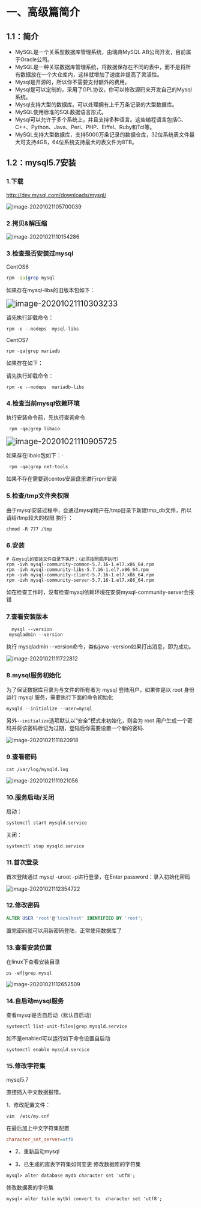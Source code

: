 # 一、高级篇简介



## 1.1：简介



 

+ MySQL是一个关系型数据库管理系统，由瑞典MySQL AB公司开发，目前属于Oracle公司。 
+ MySQL是一种关联数据库管理系统，将数据保存在不同的表中，而不是将所有数据放在一个大仓库内，这样就增加了速度并提高了灵活性。
+ Mysql是开源的，所以你不需要支付额外的费用。
+ Mysql是可以定制的，采用了GPL协议，你可以修改源码来开发自己的Mysql系统。 
+ Mysql支持大型的数据库。可以处理拥有上千万条记录的大型数据库。
+ MySQL使用标准的SQL数据语言形式。
+ Mysql可以允许于多个系统上，并且支持多种语言。这些编程语言包括C、C++、Python、Java、Perl、PHP、Eiffel、Ruby和Tcl等。
+ MySQL支持大型数据库，支持5000万条记录的数据仓库，32位系统表文件最大可支持4GB，64位系统支持最大的表文件为8TB。

 

## 1.2：mysql5.7安装



### 1.下载



http://dev.mysql.com/downloads/mysql/

<img src="./images/image-20201021105700039.png" alt="image-20201021105700039" />



### 2.拷贝&解压缩



<img src="./images/image-20201021110154286.png" alt="image-20201021110154286" />

### 3.检查是否安装过mysql



CentOS6



```sh
rpm -qa|grep mysql
```



如果存在mysql-libs的旧版本包如下：



<img src="./images/image-20201021110303233.png" alt="image-20201021110303233" style="zoom:150%;" />



请先执行卸载命令：



```shell
rpm -e --nodeps  mysql-libs
```



CentOS7

```shell
rpm -qa|grep mariadb
```

 

如果存在如下：

请先执行卸载命令：

```shell
rpm -e --nodeps  mariadb-libs
```



### 4.检查当前mysql依赖环境



执行安装命令前，先执行查询命令



```shell
 rpm -qa|grep libaio
```

<img src="./images/image-20201021110905725.png" alt="image-20201021110905725" style="zoom:150%;" />



如果存在libaio包如下：·



```shell
 rpm -qa|grep net-tools
```



如果不存在需要到centos安装盘里进行rpm安装



### 5.检查/tmp文件夹权限



由于mysql安装过程中，会通过mysql用户在/tmp目录下新建tmp_db文件，所以请给/tmp较大的权限
执行 ：

```shell
chmod -R 777 /tmp
```



### 6.安装



```shell
# 在mysql的安装文件目录下执行：（必须按照顺序执行）
rpm -ivh mysql-community-common-5.7.16-1.el7.x86_64.rpm 
rpm -ivh mysql-community-libs-5.7.16-1.el7.x86_64.rpm
rpm -ivh mysql-community-client-5.7.16-1.el7.x86_64.rpm 
rpm -ivh mysql-community-server-5.7.16-1.el7.x86_64.rpm
```



如在检查工作时，没有检查mysql依赖环境在安装mysql-community-server会报错



### 7.查看安装版本



```shell
  mysql --version
 mysqladmin --version
```



 执行 mysqladmin --version命令，类似java -version如果打出消息，即为成功。



<img src="./images/image-20201021111722812.png" alt="image-20201021111722812" />





### 8.mysql服务初始化



为了保证数据库目录为与文件的所有者为 mysql 登陆用户，如果你是以 root 身份运行 mysql 服务，需要执行下面的命令初始化

```shell
mysqld --initialize --user=mysql
```



另外` --initialize `选项默认以“安全”模式来初始化，则会为 root 用户生成一个密码并将该密码标记为过期，登陆后你需要设置一个新的密码.

<img src="./images/image-20201021111820918.png" alt="image-20201021111820918" />



### 9.查看密码



```shell
cat /var/log/mysqld.log
```



<img src="./images/image-20201021111921056.png" alt="image-20201021111921056" />



### 10.服务启动/关闭



 启动：



```shell
systemctl start mysqld.service
```



关闭：



```shell
systemctl stop mysqld.service
```



### 11.首次登录



首次登陆通过 mysql -uroot -p进行登录，在Enter password：录入初始化密码

<img src="./images/image-20201021112354722.png" alt="image-20201021112354722" />



### 12.修改密码



```sql
ALTER USER 'root'@'localhost' IDENTIFIED BY 'root'; 
```



置完密码就可以用新密码登陆，正常使用数据库了



### 13.查看安装位置





在linux下查看安装目录 

```shell
ps -ef|grep mysql
```



<img src="./images/image-20201021112652509.png" alt="image-20201021112652509" />



### 14.自启动mysql服务



查看mysql是否自启动（默认自启动）



```shell
systemctl list-unit-files|grep mysqld.service 
```



如不是enabled可以运行如下命令设置自启动


```shell
systemctl enable mysqld.sercice
```



### 15.修改字符集



mysql5.7

直接插入中文数据报错。 

 1、修改配置文件：  

```shell
vim  /etc/my.cnf
```

在最后加上中文字符集配置

```ini
character_set_server=utf8
```

+  2、重新启动mysql

+  3、已生成的库表字符集如何变更
   修改数据库的字符集

  ```mysql
  mysql> alter database mydb character set 'utf8';
  ```

  修改数据表的字符集

  ```mysql
  mysql> alter table mytbl convert to  character set 'utf8';
  ```

  


